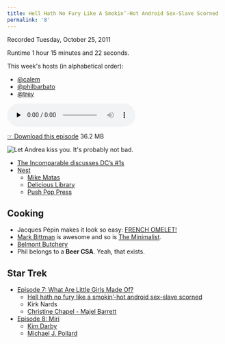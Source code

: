```yaml
---
title: Hell Hath No Fury Like A Smokin’-Hot Android Sex-Slave Scorned
permalink: '8'
---
```


Recorded Tuesday, October 25, 2011

Runtime 1 hour 15 minutes and 22 seconds.

This week's hosts (in alphabetical order):

- [@calem](https://twitter.com/calem)
- [@philbarbato](https://twitter.com/philbarbato)
- [@trey](https://twitter.com/trey)

<audio src="http://jawgrind.s3.amazonaws.com/Jawgrind-Episode-8.mp3" controls preload="none"></audio>

[☞ Download this episode](http://jawgrind.s3.amazonaws.com/Jawgrind-Episode-8.mp3) 36.2 MB

![Let Andrea kiss you. It's probably not bad.](http://jawgrind.s3.amazonaws.com/Jawgrind-Episode-8.jpg)

- [The Incomparable discusses DC’s #1s](http://5by5.tv/incomparable/61-comic-number-ones)
- [Nest](http://www.nest.com/)
	- [Mike Matas](https://twitter.com/mike_matas)
	- [Delicious Library](http://www.delicious-monster.com/)
	- [Push Pop Press](http://pushpoppress.com/)

## Cooking

- Jacques Pépin makes it look so easy: [FRENCH OMELET!](http://video.nytimes.com/video/2011/10/18/dining/100000001116746/jacques-pepin-makes-an-omelet-.html)
- [Mark Bittman](http://markbittman.com/) is awesome and so is [The Minimalist](http://www.youtube.com/watch?v=AmY3A_BzBWk).
- [Belmont Butchery](http://belmontbutchery.com/)
- Phil belongs to a **Beer CSA**. Yeah, that exists.

## Star Trek

- [Episode 7: What Are Little Girls Made Of?](http://en.wikipedia.org/wiki/What_Are_Little_Girls_Made_Of%3F)
	- [Hell hath no fury like a smokin’-hot android sex-slave scorned](http://philbarbato.tumblr.com/post/11913808460/hell-hath-no-fury-like-a-smokin-hot-android-sex-slave)
	- Kirk Nards
	- [Christine Chapel - Majel Barrett](http://en.memory-alpha.org/wiki/Christine_Chapel)
- [Episode 8: Miri](http://en.wikipedia.org/wiki/Miri_(Star_Trek:_The_Original_Series))
	- [Kim Darby](http://en.wikipedia.org/wiki/Kim_Darby)
	- [Michael J. Pollard](http://www.imdb.com/name/nm0689488/)
